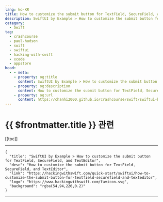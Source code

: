 ```yaml
---
lang: ko-KR
title: How to customize the submit button for TextField, SecureField, and TextEditor
description: SwiftUI by Example > How to customize the submit button for TextField, SecureField, and TextEditor
category:
  - Swift
tag: 
  - crashcourse
  - paul-hudson
  - swift
  - swiftui
  - hacking-with-swift
  - xcode
  - appstore
head:
  - - meta:
    - property: og:title
      content: SwiftUI by Example > How to customize the submit button for TextField, SecureField, and TextEditor
    - property: og:description
      content: How to customize the submit button for TextField, SecureField, and TextEditor
    - property: og:url
      content: https://chanhi2000.github.io/crashcourse/swift/swiftui-by-example/06-user-interface-controls/how-to-customize-the-submit-button-for-textfield-securefield-and-texteditor.html
---
```


# {{ $frontmatter.title }} 관련

[[toc]]

---

```component VPCard
{
  "title": "SwiftUI by Example > How to customize the submit button for TextField, SecureField, and TextEditor",
  "desc": "How to customize the submit button for TextField, SecureField, and TextEditor",
  "link": "https://hackingwithswift.com/quick-start/swiftui/how-to-customize-the-submit-button-for-textfield-securefield-and-texteditor",
  "logo": "https://www.hackingwithswift.com/favicon.svg",
  "background": "rgba(54,94,226,0.2)"
}
```

---

<TagLinks />